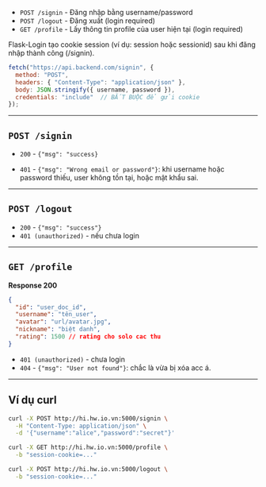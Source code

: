 - `POST /signin` - Đăng nhập bằng username/password
- `POST /logout` - Đăng xuất (login required)
- `GET /profile` - Lấy thông tin profile của user hiện tại (login required)

Flask-Login tạo cookie session (ví dụ: session hoặc sessionid) sau khi đăng nhập thành công (/signin).
```js
fetch("https://api.backend.com/signin", {
  method: "POST",
  headers: { "Content-Type": "application/json" },
  body: JSON.stringify({ username, password }),
  credentials: "include"  // BẮT BUỘC để gửi cookie
});
```

---

## `POST /signin`
- `200` - `{"msg": "success}`
* `401` - `{"msg": "Wrong email or password"}`: khi username hoặc password thiếu, user không tồn tại, hoặc mật khẩu sai.

---

## `POST /logout`
- `200` - `{"msg": "success"}`
- `401 (unauthorized)` - nếu chưa login

---

## `GET /profile`

**Response 200**
```json
{
  "id": "user_doc_id",
  "username": "tên_user",
  "avatar": "url/avatar.jpg",
  "nickname": "biệt danh",
  "rating": 1500 // rating cho solo cac thu
}
```

- `401 (unauthorized)` -  chưa login
- `404` - `{"msg": "User not found"}`: chắc là vừa bị xóa acc á.

---

## Ví dụ curl

```bash
curl -X POST http://hi.hw.io.vn:5000/signin \
  -H "Content-Type: application/json" \
  -d '{"username":"alice","password":"secret"}'
```

```bash
curl -X GET http://hi.hw.io.vn:5000/profile \
  -b "session-cookie=..."
```


```bash
curl -X POST http://hi.hw.io.vn:5000/logout \
  -b "session-cookie=..."
```

